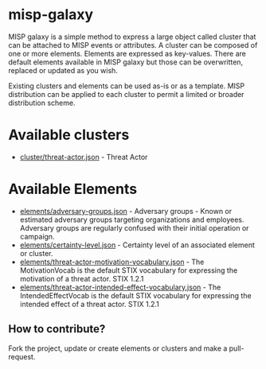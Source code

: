 # misp-galaxy

MISP galaxy is a simple method to express a large object called cluster that can be attached to MISP events or
attributes. A cluster can be composed of one or more elements. Elements are expressed as key-values. There
are default elements available in MISP galaxy but those can be overwritten, replaced or updated as you wish.

Existing clusters and elements can be used as-is or as a template. MISP distribution can be applied
to each cluster to permit a limited or broader distribution scheme.

# Available clusters

- [cluster/threat-actor.json](cluster/threat-actor.json) - Threat Actor

# Available Elements

- [elements/adversary-groups.json](elements/adversary-groups.json) - Adversary groups - Known or estimated adversary groups targeting organizations and employees. Adversary groups are regularly confused with their initial operation or campaign.
- [elements/certainty-level.json](elements/certainty-level.json) - Certainty level of an associated element or cluster.
- [elements/threat-actor-motivation-vocabulary.json](elements/threat-actor-motivation-vocabulary.json) - The MotivationVocab is the default STIX vocabulary for expressing the motivation of a threat actor. STIX 1.2.1
- [elements/threat-actor-intended-effect-vocabulary.json](elements/threat-actor-intended-effect-vocabulary.json) - The IntendedEffectVocab is the default STIX vocabulary for expressing the intended effect of a threat actor. STIX 1.2.1

## How to contribute?

Fork the project, update or create elements or clusters and make a pull-request.

